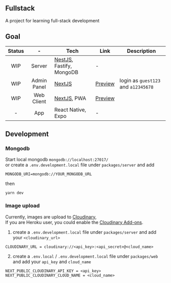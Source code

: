 ## Fullstack

A project for learning full-stack development

## Goal

| Status |      -      | Tech                                            | Link                                                    | Description                         |
| :----: | :---------: | ----------------------------------------------- | ------------------------------------------------------- | ----------------------------------- |
|  WIP   |   Server    | [NestJS](https://nestjs.com/), Fastify, MongoDB | -                                                       |
|  WIP   | Admin Panel | [NextJS](https://nextjs.org/)                   | [Preview](https://taisiusyut-demo.herokuapp.com/admin/) | login as `guest123` and `a12345678` |
|  WIP   | Web Client  | [NextJS](https://nextjs.org/), PWA              | [Preview](https://taisiusyut-demo.herokuapp.com/)       |                                     |
|   -    |     App     | React Native, Expo                              | -                                                       |

## Development

### Mongodb

Start local mongodb `mongodb://localhost:27017/` <br />
or create a `.env.development.local` file under `packages/server` and add

```
MONGODB_URI=mongodb://YOUR_MONGODB_URL
```

then

```
yarn dev
```

### Image upload

Currently, images are upload to [Cloudinary](https://cloudinary.com/), <br />
If you are Heroku user, you could enable the [Cloudinary Add-ons](https://elements.heroku.com/addons/cloudinary). <br />

1. create a `.env.development.local` file under `packages/server` and add your `<cloudinary_url>`

```
CLOUDINARY_URL = cloudinary://<api_key>:<api_secret>@<cloud_name>
```

2. create a `.env.local` / `.env.development.local` file under `packages/web` and add your `api_key` and `cloud_name`

```
NEXT_PUBLIC_CLOUDINARY_API_KEY = <api_key>
NEXT_PUBLIC_CLOUDINARY_CLOUD_NAME = <cloud_name>
```
